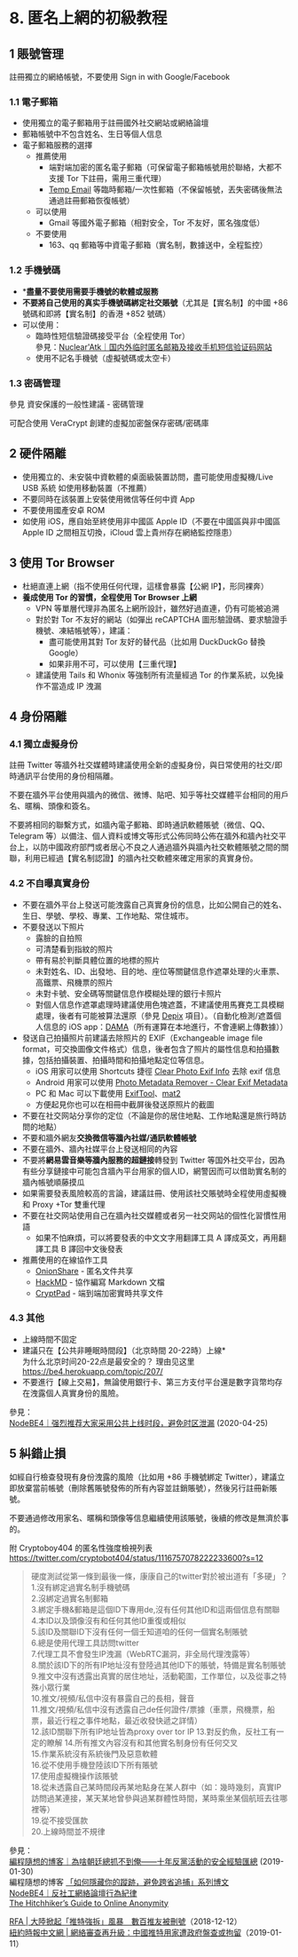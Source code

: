 # 8. 匿名上網的初級教程



## 1 賬號管理

註冊獨立的網絡帳號，不要使用 Sign in with Google/Facebook

### 1.1 電子郵箱
- 使用獨立的電子郵箱用于註冊國外社交網站或網絡論壇
- 郵箱帳號中不包含姓名、生日等個人信息
- 電子郵箱服務的選擇
  - 推薦使用
    - 端對端加密的匿名電子郵箱（可保留電子郵箱帳號用於聯絡，大都不支援 Tor 下註冊，需用三重代理）
    - [Temp Email](https://tempail.com/) 等臨時郵箱/一次性郵箱（不保留帳號，丟失密碼後無法通過註冊郵箱恢復帳號）
  - 可以使用
    - Gmail 等國外電子郵箱（相對安全，Tor 不友好，匿名強度低）
  - 不要使用
    -  163、qq 郵箱等中資電子郵箱（實名制，數據送中，全程監控）



### 1.2 手機號碼

- ***盡量不要使用需要手機號的軟體或服務**
- **不要將自己使用的真实手機號碼綁定社交賬號**（尤其是【實名制】的中國 +86 號碼和即將【實名制】的香港 +852 號碼）
- 可以使用：
  - 臨時性短信驗證碼接受平台（全程使用 Tor）  
    參見：[Nuclear'Atk｜国内外临时匿名邮箱及接收手机短信验证码网站](https://lcx.cc/post/4594/)  
  - 使用不記名手機號（虛擬號碼或太空卡）



### 1.3 密碼管理

參見 資安保護的一般性建議 - 密碼管理

可配合使用 VeraCrypt 創建的虛擬加密盤保存密碼/密碼庫

## 2 硬件隔離

- 使用獨立的、未安裝中資軟體的桌面級裝置訪問，盡可能使用虛擬機/Live USB 系統
如使用移動裝置（不推薦）
- 不要同時在該裝置上安裝使用微信等任何中資 App
- 不要使用國產安卓 ROM
- 如使用 iOS，應自始至終使用非中國區 Apple ID（不要在中國區與非中國區 Apple ID 之間相互切換，iCloud 雲上貴州存在網絡監控隱患）

  

## 3 使用 Tor Browser

- 杜絕直連上網（指不使用任何代理，這樣會暴露【公網 IP】，形同裸奔）
- **養成使用 Tor 的習慣，全程使用 Tor Browser 上網**
  - VPN 等單層代理非為匿名上網所設計，雖然好過直連，仍有可能被追溯
  - 對於對 Tor 不友好的網站（如彈出 reCAPTCHA 圖形驗證碼、要求驗證手機號、凍結帳號等），建議：
    - 盡可能使用其對 Tor 友好的替代品（比如用 DuckDuckGo 替換 Google）
    - 如果非用不可，可以使用【三重代理】
  - 建議使用 Tails 和 Whonix 等強制所有流量經過 Tor 的作業系統，以免操作不當造成 IP 洩漏
    

## 4 身份隔離

### 4.1 獨立虛擬身份

註冊 Twitter 等牆外社交媒體時建議使用全新的虛擬身份，與日常使用的社交/即時通訊平台使用的身份相隔離。

不要在牆外平台使用與牆內的微信、微博、貼吧、知乎等社交媒體平台相同的用戶名、暱稱、頭像和簽名。

不要將相同的聯繫方式，如牆內電子郵箱、即時通訊軟體賬號（微信、QQ、Telegram 等）以備注、個人資料或博文等形式公佈同時公佈在牆外和牆內社交平台上，以防中國政府部門或者居心不良之人通過牆外與牆內社交軟體賬號之間的關聯，利用已經過【實名制認證】的牆內社交軟體來確定用家的真實身份。



### 4.2 不自曝真實身份

- 不要在牆外平台上發送可能洩露自己真實身份的信息，比如公開自己的姓名、生日、學號、學校、專業、工作地點、常住城市。
- 不要發送以下照片
  - 露臉的自拍照
  - 可清楚看到指紋的照片
  - 帶有易於判斷具體位置的地標的照片
  - 未對姓名、ID、出發地、目的地、座位等關鍵信息作遮罩处理的火車票、高鐵票、飛機票的照片
  - 未對卡號、安全碼等關鍵信息作模糊处理的銀行卡照片
  - 對個人信息作遮罩處理時建議使用色塊遮蓋，不建議使用馬賽克工具模糊處理，後者有可能被算法還原（參見 [Depix](https://github.com/beurtschipper/Depix) 項目）。（自動化檢測/遮蓋個人信息的 iOS app：[DAMA](https://apps.apple.com/us/dama-image-privacy-redacted/id1534690075)（所有運算在本地進行，不會連網上傳數據））
- 發送自己拍攝照片前建議去除照片的 EXIF（Exchangeable image file format，可交換圖像文件格式）信息，後者包含了照片的屬性信息和拍攝數據，包括拍攝裝置、拍攝時間和拍攝地點定位等信息。
  - iOS 用家可以使用 Shortcuts 捷徑 [Clear Photo Exif Info](https://www.icloud.com/shortcuts/bd75ea7163e54530bd558a2ded219a23) 去除 exif 信息
  - Android 用家可以使用 [Photo Metadata Remover - Clear Exif Metadata](https://play.google.com/store/apps/details?id=apps.syrupy.metadatacleaner&hl=en_US)
  - PC 和 Mac 可以下載使用 [ExifTool](https://exiftool.org/)、[mat2](https://0xacab.org/jvoisin/mat2)
  - 方便起見你也可以在相冊中截屏後發送原照片的截圖
- 不要在社交网站分享你的定位（不論是你的居住地點、工作地點還是旅行時訪問的地點）
- 不要和牆外網友**交換微信等牆內社媒/通訊軟體帳號**
- 不要在牆外、牆內社媒平台上發送相同的內容
- 不要將**網易雲音樂等牆內服務的超鏈接**轉發到 Twitter 等国外社交平台，因為有些分享鏈接中可能包含牆內平台用家的個人ID，網警因而可以借助實名制的牆內帳號順藤摸瓜
- 如果需要發表風險較高的言論，建議註冊、使用該社交賬號時全程使用虛擬機和 Proxy +Tor 雙重代理
- 不要在社交网站使用自己在牆內社交媒體或者另一社交网站的個性化習慣性用語
  - 如果不怕麻煩，可以將要發表的中文文字用翻譯工具 A 譯成英文，再用翻譯工具 B 譯回中文後發表
- 推薦使用的在線協作工具
  - [OnionShare](https://onionshare.org/) - 匿名文件共享
  - [HackMD](https://hackmd.io/) - 協作編寫 Markdown 文檔
  - [CryptPad](https://cryptpad.fr) - 端到端加密實時共享文件



### 4.3 其他

- 上線時間不固定
- 建議只在【公共非睡眠時間段】（北京時間 20-22時）上線*  
  为什么北京时间20-22点是最安全的？ 理由见这里 https://be4.herokuapp.com/topic/207/
- 不要進行【線上交易】，無論使用銀行卡、第三方支付平台還是數字貨幣均存在洩露個人真實身份的風險。


參見：  
[NodeBE4｜强烈推荐大家采用公共上线时段，避免时区泄漏](https://be4.herokuapp.com/topic/207/%E5%BC%BA%E7%83%88%E6%8E%A8%E8%8D%90%E5%A4%A7%E5%AE%B6%E9%87%87%E7%94%A8%E5%85%AC%E5%85%B1%E4%B8%8A%E7%BA%BF%E6%97%B6%E6%AE%B5-%E9%81%BF%E5%85%8D%E6%97%B6%E5%8C%BA%E6%B3%84%E6%BC%8F) (2020-04-25)



## 5 糾錯止損

如經自行檢查發現有身份洩露的風險（比如用 +86 手機號綁定 Twitter），建議立即放棄當前帳號（刪除舊賬號發佈的所有內容並註銷賬號），然後另行註冊新賬號。

不要通過修改用家名、暱稱和頭像等信息繼續使用該賬號，後續的修改是無濟於事的。



附 Cryptoboy404 的匿名性強度檢視列表  
https://twitter.com/cryptobot404/status/1116757078222233600?s=12

> 硬度測試從第一條到最後一條，康康自己的twitter對於被出道有「多硬」？  
> 1.沒有綁定過實名制手機號碼  
> 2.沒綁定過實名制郵箱  
> 3.綁定手機&郵箱是這個ID下專用de,沒有任何其他ID和這兩個信息有關聯  
> 4.本ID以及頭像沒有和任何其他ID重復或相似  
> 5.該ID及關聯ID下沒有任何一個壬知道咱的任何一個實名制賬號  
> 6.總是使用代理工具訪問twitter  
> 7.代理工具不會發生IP洩漏（WebRTC漏洞，非全局代理洩露等）  
> 8.關於該ID下的所有IP地址沒有登陸過其他ID下的賬號，特備是實名制賬號  
> 9.推文中沒有透露出真實的居住地址，活動範圍，工作單位，以及從事之特殊小眾行業  
> 10.推文/視頻/私信中沒有暴露自己的長相，聲音  
> 11.推文/視頻/私信中沒有透露自己de任何證件/票據（車票，飛機票，船票，最近行程之事件地點，最近收發快遞之詳情）  
> 12.該ID關聯下所有IP地址皆為proxy over tor IP
> 13.對反釣魚，反社工有一定的瞭解
> 14.所有推文內容沒有和其他實名制身份有任何交叉  
> 15.作業系統沒有系統後門及惡意軟體  
> 16.從不使用手機登陸該ID下所有賬號  
> 17.使用虛擬機操作該賬號  
> 18.從未透露自己某時間段再某地點身在某人群中（如：幾時幾刻，真實IP訪問過某連接，某天某地曾參與過某群體性時間，某時乘坐某個航班去往哪裡等）  
> 19.從不接受匯款  
> 20.上線時間並不規律



參見：  
[編程隨想的博客｜為啥朝廷總抓不到俺——十年反黨活動的安全經驗匯總](https://program-think.blogspot.com/2019/01/Security-Guide-for-Political-Activists.html) (2019-01-30)  
編程隨想的博客 [「如何隱藏你的蹤跡，避免跨省追捕」系列博文](https://program-think.blogspot.com/2010/04/howto-cover-your-tracks-0.html)  
[NodeBE4｜反社工網絡論壇行為紀律](https://be4.herokuapp.com/topic/269/%E5%8F%8D%E7%A4%BE%E5%B7%A5%E7%BD%91%E7%BB%9C%E8%AE%BA%E5%9D%9B%E8%A1%8C%E4%B8%BA%E7%BA%AA%E5%BE%8B)  
[The Hitchhiker’s Guide to Online Anonymity](https://anonymousplanet.github.io)  

[RFA | 大陸掀起「推特強拆」風暴　數百推友被刪號](https://www.rfa.org/cantonese/features/hottopic/twitter-12122018062522.html)（2018-12-12）  
[紐約時報中文網 | 網絡審查再升級：中國推特用家遭政府盤查或拘留](https://cn.nytimes.com/business/20190111/china-twitter-censorship-online/)（2019-01-11）
